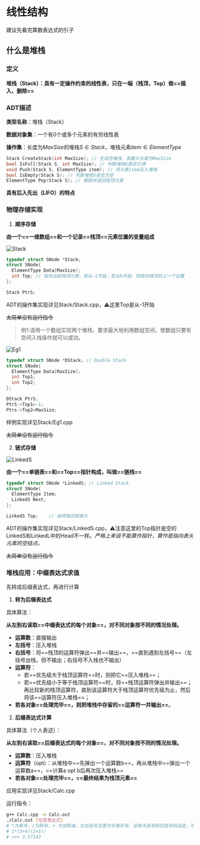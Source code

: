 # 线性结构

建议先看完算数表达式的引子

## 什么是堆栈

### 定义

**堆栈（Stack）：具有一定操作约束的线性表，只在一端（栈顶，Top）做==插入、删除==**

### ADT描述

**类型名称**：堆栈（Stack）

**数据对象集**：一个有0个或多个元素的有穷线性表

**操作集**：长度为$MaxSize$的堆栈$S\in Stack$，堆栈元素$item\in ElementType$

```c++
Stack CreateStack(int MaxSize); // 生成空堆栈，其最大长度为MaxSize
bool IsFull(Stack S, int MaxSize); // 判断堆栈S是否已满
void Push(Stack S, ElementType item); // 将元素item压入堆栈
bool IsEmpty(Stack S); // 判断堆栈S是否为空
ElementType Pop(Stack S); // 删除并返回栈顶元素
```

**具有后入先出（LIFO）的特点**

### 物理存储实现

1. **顺序存储**

**由一个==一维数组==和一个记录==栈顶==元素位置的变量组成**

![Stack]()

```c++
typedef struct SNode *Stack;
struct SNode{
  ElementType Data[MaxSize];
  int Top; // 指向当前栈顶元素，即从-1开始；若从0开始，则指向栈顶的上一个位置
};

Stack PtrS;
```

ADT的操作集实现详见Stack/Stack.cpp，⚠️这里Top是从-1开始

~~太简单没有运行指令~~

> 例1:请用一个数组实现两个堆栈，要求最大地利用数组空间，使数组只要有空间入栈操作就可以成功。

![Eg1]()

```c++
typedef struct SNode *DStack; // Double Stack
struct SNode{
  ElementType Data[MaxSize];
  int Top1;
  int Top2;
};

DStack PtrS;
PtrS->Top1=-1;
Ptrs->Top2=MaxSize;
```

样例实现详见Stack/Eg1.cpp

~~太简单没有运行指令~~

2. **链式存储**

![LinkedS]()

**由一个==单链表==和==Top==指针构成，叫做==链栈==**

```c++
typedef struct SNode *LinkedS; // Linked Stack
struct SNode{
  ElementType Item;
  LinkedS Next;
};

LinkedS Top;	// 始终指向链表头
```

ADT的操作集实现详见Stack/LinkedS.cpp，⚠️注意这里的Top指针是空的LinkedS和LinkedL中的Head不一样。*严格上来说不能算作指针，算作是指向表头元素的空结点。*

~~太简单没有运行指令~~

### 堆栈应用：中缀表达式求值

先转成后缀表达式，再进行计算



1. **转为后缀表达式**

具体算法：

**从左到右读取==中缀表达式的每个对象==，对不同对象按不同的情况处理。**

- **运算数**：直接输出
- **左括号**：压入堆栈
- **右括号**：将==栈顶的运算符弹出==并==输出==，==直到遇到左括号==（左括号出栈，但不输出；右括号不入栈也不输出）
- **运算符**：
  - 若==优先级大于栈顶运算符==时，则把它==压入堆栈==；
  - 若==优先级小于等于栈顶运算符==时，将==栈顶运算符弹出并输出==；再比较新的栈顶运算符，直到该运算符大于栈顶运算符优先级为止，然后将该==运算符压入堆栈==；
- **若各对象==处理完毕==，则把堆栈中存留的==运算符一并输出==**。

2. **后缀表达式计算**

具体算法（个人表述）：

**从左到右读取==后缀表达式的每个对象==，对不同对象按不同的情况处理。**

- **运算数**：压入堆栈
- **运算符**（opt）：从堆栈中==先弹出一个运算数b==，再从堆栈中==弹出一个运算数a==，==计算a opt b后再次压入堆栈==
- **若各对象==处理完毕==，==最终结果为栈顶元素==**

应用实现详见Stack/Calc.cpp

运行指令：

```bash
g++ Calc.cpp -o Calc.out
./Calc.out [任意表达式]
# *为乘号，/为除号，+-为加和减，左右括号注意为半角符号，没有大括号和花括号的设定，可以为小数
# 1*(3+4/(2+5))
# >>> 3.57143
```

